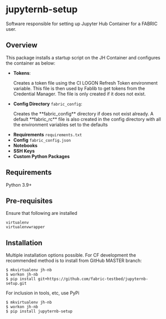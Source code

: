 # jupyternb-setup
Software responsible for setting up Jupyter Hub Container for a FABRIC user.

## Overview
This package installs a startup script on the JH Container and configures the container as below:
- **Tokens**:
  <p>
  Creates a token file using the CI LOGON Refresh Token environment variable. This file is then used by Fablib to get tokens from the Credential Manager. The file is only created if it does not exist.
  </p>
- **Config Directory** `fabric_config`:
  <p>Creates the **fabric_config** directory if does not exist already. A default **fabric_rc** file is also created in the config directory with all the environment variables set to the defaults</p>
- **Requirements** `requirements.txt`
- **Config** `fabric_config.json`
- **Notebooks**
- **SSH Keys**
- **Custom Python Packages**
## Requirements
Python 3.9+

## Pre-requisites
Ensure that following are installed
```
virtualenv
virtualenvwrapper
```
## Installation
Multiple installation options possible. For CF development the recommended method is to install from GitHub MASTER branch:
```
$ mkvirtualenv jh-nb
$ workon jh-nb
$ pip install git+https://github.com/fabric-testbed/jupyternb-setup.git
```
For inclusion in tools, etc, use PyPi
```
$ mkvirtualenv jh-nb
$ workon jh-nb
$ pip install jupyternb-setup
```
